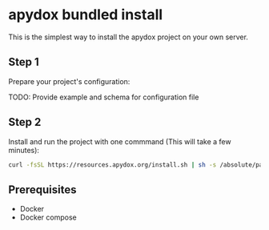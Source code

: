 # apydox bundled install

This is the simplest way to install the apydox project on your own server.

## Step 1

Prepare your project's configuration:

TODO: Provide example and schema for configuration file

## Step 2

Install and run the project with one commmand (This will take a few minutes):

```bash
curl -fsSL https://resources.apydox.org/install.sh | sh -s /absolute/path/to/config.json
```

## Prerequisites

- Docker
- Docker compose